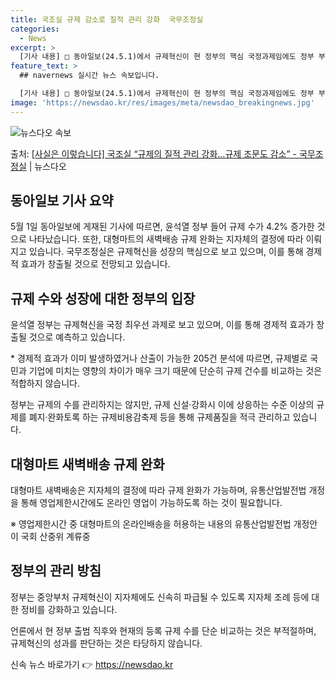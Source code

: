```yaml
---
title: 국조실 규제 감소로 질적 관리 강화  국무조정실
categories:
  - News
excerpt: >
  [기사 내용] □ 동아일보(24.5.1)에서 규제혁신이 현 정부의 핵심 국정과제임에도 정부 부처와 위원회 등…
feature_text: >
  ## navernews 실시간 뉴스 속보입니다.

  [기사 내용] □ 동아일보(24.5.1)에서 규제혁신이 현 정부의 핵심 국정과제임에도 정부 부처와 위원회 등…
image: 'https://newsdao.kr/res/images/meta/newsdao_breakingnews.jpg'
---
```


![뉴스다오 속보](https://newsdao.kr/res/images/meta/newsdao_breakingnews.jpg)

<p>출처: <a href="https://newsdao.kr/3719" rel="dofollow">[사실은 이렇습니다] 국조실 “규제의 질적 관리 강화…규제 조문도 감소” - 국무조정실</a> | 뉴스다오</p>

<h2 data-ke-size="size26">동아일보 기사 요약</h2>
<p data-ke-size="size16">5월 1일 동아일보에 게재된 기사에 따르면, 윤석열 정부 들어 규제 수가 4.2% 증가한 것으로 나타났습니다. 또한, 대형마트의 새벽배송 규제 완화는 지자체의 결정에 따라 이뤄지고 있습니다. 국무조정실은 규제혁신을 성장의 핵심으로 보고 있으며, 이를 통해 경제적 효과가 창출될 것으로 전망되고 있습니다.</p>

<h2 data-ke-size="size26">규제 수와 성장에 대한 정부의 입장</h2>
<p data-ke-size="size16">윤석열 정부는 규제혁신을 국정 최우선 과제로 보고 있으며, 이를 통해 경제적 효과가 창출될 것으로 예측하고 있습니다.</p>
<p data-ke-size="size16">* 경제적 효과가 이미 발생하였거나 산출이 가능한 205건 분석에 따르면, 규제별로 국민과 기업에 미치는 영향의 차이가 매우 크기 때문에 단순히 규제 건수를 비교하는 것은 적합하지 않습니다.</p>
<p data-ke-size="size16">정부는 규제의 수를 관리하지는 않지만, 규제 신설·강화시 이에 상응하는 수준 이상의 규제를 폐지·완화토록 하는 규제비용감축제 등을 통해 규제품질을 적극 관리하고 있습니다.</p>

<h2 data-ke-size="size26">대형마트 새벽배송 규제 완화</h2>
<p data-ke-size="size16">대형마트 새벽배송은 지자체의 결정에 따라 규제 완화가 가능하며, 유통산업발전법 개정을 통해 영업제한시간에도 온라인 영업이 가능하도록 하는 것이 필요합니다.</p>
<p data-ke-size="size16">※ 영업제한시간 중 대형마트의 온라인배송을 허용하는 내용의 유통산업발전법 개정안이 국회 산중위 계류중</p>

<h2 data-ke-size="size26">정부의 관리 방침</h2>
<p data-ke-size="size16">정부는 중앙부처 규제혁신이 지자체에도 신속히 파급될 수 있도록 지자체 조례 등에 대한 정비를 강화하고 있습니다.</p>
<p data-ke-size="size16">언론에서 현 정부 출범 직후와 현재의 등록 규제 수를 단순 비교하는 것은 부적절하며, 규제혁신의 성과를 판단하는 것은 타당하지 않습니다.</p> 

신속 뉴스 바로가기 👉 <a href="https://newsdao.kr" rel="dofollow">https://newsdao.kr</a>


